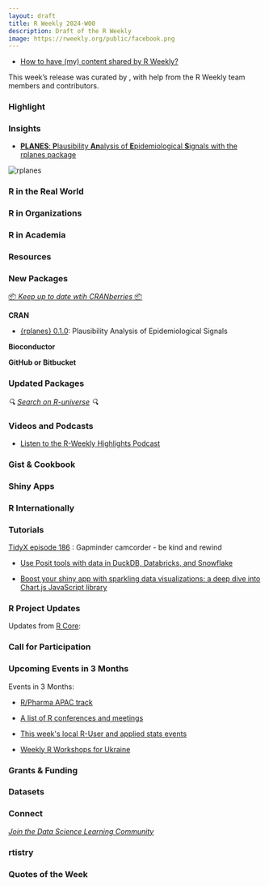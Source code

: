 ```yaml
---
layout: draft
title: R Weekly 2024-W00
description: Draft of the R Weekly
image: https://rweekly.org/public/facebook.png
---
```



+ [How to have (my) content shared by R Weekly?](https://github.com/rweekly/rweekly.org#how-to-have-my-content-shared-by-r-weekly)

This week’s release was curated by [](), with help from the R Weekly team members and contributors.



### Highlight



### Insights

+ [**PLANES**: **P**lausibility **An**alysis of **E**pidemiological **S**ignals with the rplanes package](https://blog.stephenturner.us/p/planes-plausibility-analysis-of-epidemiological-signals-rplanes-r-package)

![rplanes](https://github.com/user-attachments/assets/ce51393b-ebc4-4258-a2d5-85ef0444aea1)


### R in the Real World



### R in Organizations



### R in Academia



### Resources



### New Packages

<!-- <p class="added-hostname"><a href="https://rweekly.org/live" target="_blank" class="externalLink">📦 <i>Go Live for More New Pkgs</i> 📦</a></p> --> 
<p class="added-hostname"><a href="https://dirk.eddelbuettel.com/cranberries/cran/new/" target="_blank" class="externalLink">📦 <i>Keep up to date wtih CRANberries</i> 📦</a></p>


**CRAN**

+ [{rplanes} 0.1.0](https://cran.r-project.org/package=rplanes): Plausibility Analysis of Epidemiological Signals


**Bioconductor**



**GitHub or Bitbucket**



### Updated Packages

<i>🔍 [Search on R-universe](https://r-universe.dev/search/) 🔍</i>

### Videos and Podcasts

+ [Listen to the R-Weekly Highlights Podcast](https://serve.podhome.fm/r-weekly-highlights)


### Gist & Cookbook



### Shiny Apps



### R Internationally



### Tutorials

[TidyX episode 186](https://www.youtube.com/watch?v=g2N7uemv7vI) : Gapminder camcorder - be kind and rewind


+ [Use Posit tools with data in DuckDB, Databricks, and Snowflake](https://posit.co/blog/databases-with-posit/)

+ [Boost your shiny app with sparkling data visualizations: a deep dive into Chart.js JavaScript library](https://rtask.thinkr.fr/boost-your-shiny-app-with-sparkling-data-visualizations-a-deep-dive-into-chart-js-javascript-library/)



<!--<div class="post-more-begin></div><div class="post-more-end"></div>-->

### R Project Updates

Updates from [R Core](http://developer.r-project.org/blosxom.cgi/R-devel/NEWS):

### Call for Participation

### Upcoming Events in 3 Months

Events in 3 Months:

+ [R/Pharma APAC track](https://rinpharma.com/post/2024-07-17-apac-track/)

+ [A list of R conferences and meetings](https://jumpingrivers.github.io/meetingsR/events.html)

+ [This week's local R-User and applied stats events](https://community.rstudio.com/c/irl)

+ [Weekly R Workshops for Ukraine](https://sites.google.com/view/dariia-mykhailyshyna/main/r-workshops-for-ukraine)

### Grants & Funding


### Datasets


### Connect

<i>[Join the Data Science Learning Community](https://DSLC.io/)</i>

### rtistry


### Quotes of the Week
